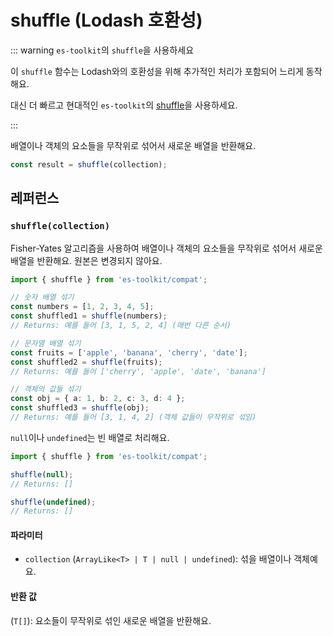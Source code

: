 # shuffle (Lodash 호환성)

::: warning `es-toolkit`의 `shuffle`을 사용하세요

이 `shuffle` 함수는 Lodash와의 호환성을 위해 추가적인 처리가 포함되어 느리게 동작해요.

대신 더 빠르고 현대적인 `es-toolkit`의 [shuffle](../../array/shuffle.md)을 사용하세요.

:::

배열이나 객체의 요소들을 무작위로 섞어서 새로운 배열을 반환해요.

```typescript
const result = shuffle(collection);
```

## 레퍼런스

### `shuffle(collection)`

Fisher-Yates 알고리즘을 사용하여 배열이나 객체의 요소들을 무작위로 섞어서 새로운 배열을 반환해요. 원본은 변경되지 않아요.

```typescript
import { shuffle } from 'es-toolkit/compat';

// 숫자 배열 섞기
const numbers = [1, 2, 3, 4, 5];
const shuffled1 = shuffle(numbers);
// Returns: 예를 들어 [3, 1, 5, 2, 4] (매번 다른 순서)

// 문자열 배열 섞기
const fruits = ['apple', 'banana', 'cherry', 'date'];
const shuffled2 = shuffle(fruits);
// Returns: 예를 들어 ['cherry', 'apple', 'date', 'banana']

// 객체의 값들 섞기
const obj = { a: 1, b: 2, c: 3, d: 4 };
const shuffled3 = shuffle(obj);
// Returns: 예를 들어 [3, 1, 4, 2] (객체 값들이 무작위로 섞임)
```

`null`이나 `undefined`는 빈 배열로 처리해요.

```typescript
import { shuffle } from 'es-toolkit/compat';

shuffle(null);
// Returns: []

shuffle(undefined);  
// Returns: []
```

#### 파라미터

- `collection` (`ArrayLike<T> | T | null | undefined`): 섞을 배열이나 객체예요.

#### 반환 값

(`T[]`): 요소들이 무작위로 섞인 새로운 배열을 반환해요.
